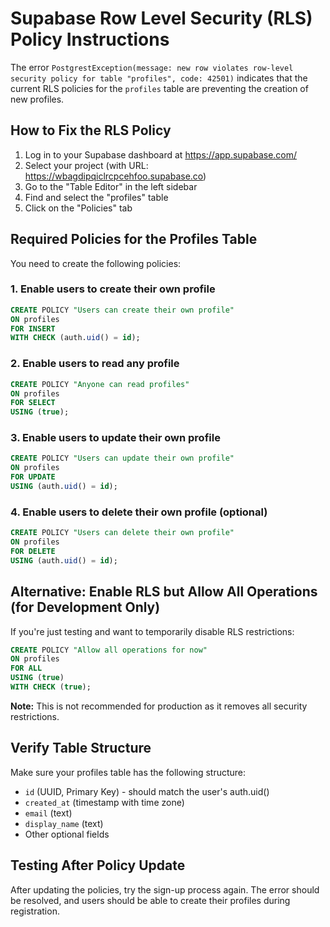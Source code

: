 # Supabase Row Level Security (RLS) Policy Instructions

The error `PostgrestException(message: new row violates row-level security policy for table "profiles", code: 42501)` indicates that the current RLS policies for the `profiles` table are preventing the creation of new profiles.

## How to Fix the RLS Policy

1. Log in to your Supabase dashboard at https://app.supabase.com/
2. Select your project (with URL: https://wbagdipqiclrcpcehfoo.supabase.co)
3. Go to the "Table Editor" in the left sidebar
4. Find and select the "profiles" table
5. Click on the "Policies" tab

## Required Policies for the Profiles Table

You need to create the following policies:

### 1. Enable users to create their own profile

```sql
CREATE POLICY "Users can create their own profile"
ON profiles
FOR INSERT
WITH CHECK (auth.uid() = id);
```

### 2. Enable users to read any profile

```sql
CREATE POLICY "Anyone can read profiles"
ON profiles
FOR SELECT
USING (true);
```

### 3. Enable users to update their own profile

```sql
CREATE POLICY "Users can update their own profile"
ON profiles
FOR UPDATE
USING (auth.uid() = id);
```

### 4. Enable users to delete their own profile (optional)

```sql
CREATE POLICY "Users can delete their own profile"
ON profiles
FOR DELETE
USING (auth.uid() = id);
```

## Alternative: Enable RLS but Allow All Operations (for Development Only)

If you're just testing and want to temporarily disable RLS restrictions:

```sql
CREATE POLICY "Allow all operations for now"
ON profiles
FOR ALL
USING (true)
WITH CHECK (true);
```

**Note:** This is not recommended for production as it removes all security restrictions.

## Verify Table Structure

Make sure your profiles table has the following structure:
- `id` (UUID, Primary Key) - should match the user's auth.uid()
- `created_at` (timestamp with time zone)
- `email` (text)
- `display_name` (text)
- Other optional fields

## Testing After Policy Update

After updating the policies, try the sign-up process again. The error should be resolved, and users should be able to create their profiles during registration.
